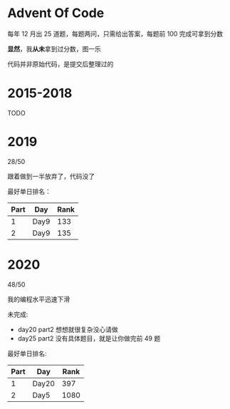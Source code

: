 # Advent Of Code

每年 12 月出 25 道题，每题两问，只需给出答案，每题前 100 完成可拿到分数

**显然**，我**从未**拿到过分数，图一乐

代码并非原始代码，是提交后整理过的

# 2015-2018

TODO

# 2019

28/50

跟着做到一半放弃了，代码没了

最好单日排名：

| Part | Day | Rank |
| --- | --- | ---|
| 1 | Day9 | 133 |
| 2 | Day9 | 135 |

# 2020

48/50

我的编程水平迅速下滑

未完成:

- day20 part2 想想就很复杂没心请做
- day25 part2 没有具体题目，就是让你做完前 49 题

最好单日排名: 

| Part | Day | Rank |
| --- | --- | --- |
| 1 | Day20 | 397 |
| 2 | Day5 | 1080 |
